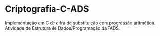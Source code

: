 # Criptografia-C-ADS
Implementação em C de cifra de substituição com progressão aritmética. Atividade de Estrutura de Dados/Programação da FADS.
